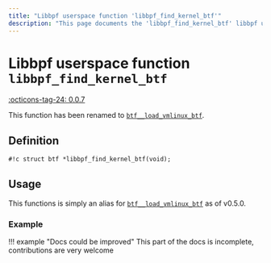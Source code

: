 ```yaml
---
title: "Libbpf userspace function 'libbpf_find_kernel_btf'"
description: "This page documents the 'libbpf_find_kernel_btf' libbpf userspace function, including its definition, usage, and examples."
---
```

# Libbpf userspace function `libbpf_find_kernel_btf`

<!-- [LIBBPF_TAG] -->
[:octicons-tag-24: 0.0.7](https://github.com/libbpf/libbpf/releases/tag/v0.0.7)
<!-- [/LIBBPF_TAG] -->

This function has been renamed to [`btf__load_vmlinux_btf`](btf__load_vmlinux_btf.md).

## Definition

`#!c struct btf *libbpf_find_kernel_btf(void);`

## Usage

This functions is simply an alias for [`btf__load_vmlinux_btf`](btf__load_vmlinux_btf.md) as of v0.5.0.

### Example

!!! example "Docs could be improved"
    This part of the docs is incomplete, contributions are very welcome
